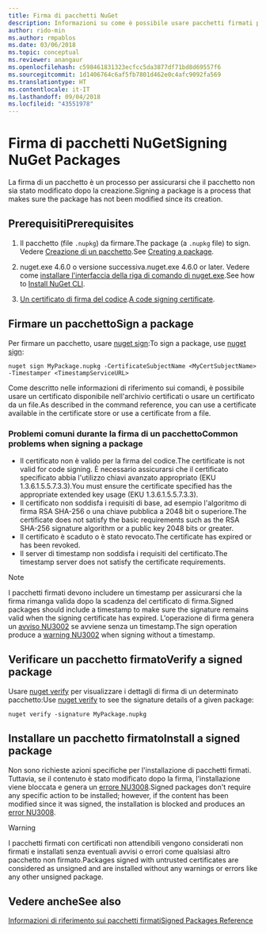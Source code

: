 ```yaml
---
title: Firma di pacchetti NuGet
description: Informazioni su come è possibile usare pacchetti firmati per abilitare la verifica dell'integrità del contenuto.
author: rido-min
ms.author: rmpablos
ms.date: 03/06/2018
ms.topic: conceptual
ms.reviewer: anangaur
ms.openlocfilehash: c598461831323ecfcc5da3877df71bd8d69557f6
ms.sourcegitcommit: 1d1406764c6af5fb7801d462e0c4afc9092fa569
ms.translationtype: HT
ms.contentlocale: it-IT
ms.lasthandoff: 09/04/2018
ms.locfileid: "43551978"
---
```

# <a name="signing-nuget-packages"></a><span data-ttu-id="6b1ff-103">Firma di pacchetti NuGet</span><span class="sxs-lookup"><span data-stu-id="6b1ff-103">Signing NuGet Packages</span></span>

<span data-ttu-id="6b1ff-104">La firma di un pacchetto è un processo per assicurarsi che il pacchetto non sia stato modificato dopo la creazione.</span><span class="sxs-lookup"><span data-stu-id="6b1ff-104">Signing a package is a process that makes sure the package has not been modified since its creation.</span></span>

## <a name="prerequisites"></a><span data-ttu-id="6b1ff-105">Prerequisiti</span><span class="sxs-lookup"><span data-stu-id="6b1ff-105">Prerequisites</span></span>

1. <span data-ttu-id="6b1ff-106">Il pacchetto (file `.nupkg`) da firmare.</span><span class="sxs-lookup"><span data-stu-id="6b1ff-106">The package (a `.nupkg` file) to sign.</span></span> <span data-ttu-id="6b1ff-107">Vedere [Creazione di un pacchetto](creating-a-package.md).</span><span class="sxs-lookup"><span data-stu-id="6b1ff-107">See [Creating a package](creating-a-package.md).</span></span>

1. <span data-ttu-id="6b1ff-108">nuget.exe 4.6.0 o versione successiva.</span><span class="sxs-lookup"><span data-stu-id="6b1ff-108">nuget.exe 4.6.0 or later.</span></span> <span data-ttu-id="6b1ff-109">Vedere come [installare l'interfaccia della riga di comando di nuget.exe](../install-nuget-client-tools.md#nugetexe-cli).</span><span class="sxs-lookup"><span data-stu-id="6b1ff-109">See how to [Install NuGet CLI](../install-nuget-client-tools.md#nugetexe-cli).</span></span>

1. <span data-ttu-id="6b1ff-110">[Un certificato di firma del codice](../reference/signed-packages-reference.md#get-a-code-signing-certificate).</span><span class="sxs-lookup"><span data-stu-id="6b1ff-110">[A code signing certificate](../reference/signed-packages-reference.md#get-a-code-signing-certificate).</span></span>

## <a name="sign-a-package"></a><span data-ttu-id="6b1ff-111">Firmare un pacchetto</span><span class="sxs-lookup"><span data-stu-id="6b1ff-111">Sign a package</span></span>

<span data-ttu-id="6b1ff-112">Per firmare un pacchetto, usare [nuget sign](../tools/cli-ref-sign.md):</span><span class="sxs-lookup"><span data-stu-id="6b1ff-112">To sign a package, use [nuget sign](../tools/cli-ref-sign.md):</span></span>

```cli
nuget sign MyPackage.nupkg -CertificateSubjectName <MyCertSubjectName> -Timestamper <TimestampServiceURL>
```

<span data-ttu-id="6b1ff-113">Come descritto nelle informazioni di riferimento sui comandi, è possibile usare un certificato disponibile nell'archivio certificati o usare un certificato da un file.</span><span class="sxs-lookup"><span data-stu-id="6b1ff-113">As described in the command reference, you can use a certificate available in the certificate store or use a certificate from a file.</span></span>

### <a name="common-problems-when-signing-a-package"></a><span data-ttu-id="6b1ff-114">Problemi comuni durante la firma di un pacchetto</span><span class="sxs-lookup"><span data-stu-id="6b1ff-114">Common problems when signing a package</span></span>

- <span data-ttu-id="6b1ff-115">Il certificato non è valido per la firma del codice.</span><span class="sxs-lookup"><span data-stu-id="6b1ff-115">The certificate is not valid for code signing.</span></span> <span data-ttu-id="6b1ff-116">È necessario assicurarsi che il certificato specificato abbia l'utilizzo chiavi avanzato appropriato (EKU 1.3.6.1.5.5.7.3.3).</span><span class="sxs-lookup"><span data-stu-id="6b1ff-116">You must ensure the certificate specified has the appropriate extended key usage (EKU 1.3.6.1.5.5.7.3.3).</span></span>
- <span data-ttu-id="6b1ff-117">Il certificato non soddisfa i requisiti di base, ad esempio l'algoritmo di firma RSA SHA-256 o una chiave pubblica a 2048 bit o superiore.</span><span class="sxs-lookup"><span data-stu-id="6b1ff-117">The certificate does not satisfy the basic requirements such as the RSA SHA-256 signature algorithm or a public key 2048 bits or greater.</span></span>
- <span data-ttu-id="6b1ff-118">Il certificato è scaduto o è stato revocato.</span><span class="sxs-lookup"><span data-stu-id="6b1ff-118">The certificate has expired or has been revoked.</span></span>
- <span data-ttu-id="6b1ff-119">Il server di timestamp non soddisfa i requisiti del certificato.</span><span class="sxs-lookup"><span data-stu-id="6b1ff-119">The timestamp server does not satisfy the certificate requirements.</span></span>

> [!Note]
> <span data-ttu-id="6b1ff-120">I pacchetti firmati devono includere un timestamp per assicurarsi che la firma rimanga valida dopo la scadenza del certificato di firma.</span><span class="sxs-lookup"><span data-stu-id="6b1ff-120">Signed packages should include a timestamp to make sure the signature remains valid when the signing certificate has expired.</span></span> <span data-ttu-id="6b1ff-121">L'operazione di firma genera un [avviso NU3002](../reference/errors-and-warnings/NU3002.md) se avviene senza un timestamp.</span><span class="sxs-lookup"><span data-stu-id="6b1ff-121">The sign operation produce a [warning NU3002](../reference/errors-and-warnings/NU3002.md) when signing without a timestamp.</span></span>

## <a name="verify-a-signed-package"></a><span data-ttu-id="6b1ff-122">Verificare un pacchetto firmato</span><span class="sxs-lookup"><span data-stu-id="6b1ff-122">Verify a signed package</span></span>

<span data-ttu-id="6b1ff-123">Usare [nuget verify](../tools/cli-ref-verify.md) per visualizzare i dettagli di firma di un determinato pacchetto:</span><span class="sxs-lookup"><span data-stu-id="6b1ff-123">Use [nuget verify](../tools/cli-ref-verify.md) to see the signature details of a given package:</span></span>

```cli
nuget verify -signature MyPackage.nupkg
```

## <a name="install-a-signed-package"></a><span data-ttu-id="6b1ff-124">Installare un pacchetto firmato</span><span class="sxs-lookup"><span data-stu-id="6b1ff-124">Install a signed package</span></span>

<span data-ttu-id="6b1ff-125">Non sono richieste azioni specifiche per l'installazione di pacchetti firmati. Tuttavia, se il contenuto è stato modificato dopo la firma, l'installazione viene bloccata e genera un [errore NU3008](../reference/errors-and-warnings/NU3008.md).</span><span class="sxs-lookup"><span data-stu-id="6b1ff-125">Signed packages don't require any specific action to be installed; however, if the content has been modified since it was signed, the installation is blocked and produces an [error NU3008](../reference/errors-and-warnings/NU3008.md).</span></span>

> [!Warning]
> <span data-ttu-id="6b1ff-126">I pacchetti firmati con certificati non attendibili vengono considerati non firmati e installati senza eventuali avvisi o errori come qualsiasi altro pacchetto non firmato.</span><span class="sxs-lookup"><span data-stu-id="6b1ff-126">Packages signed with untrusted certificates are considered as unsigned and are installed without any warnings or errors like any other unsigned package.</span></span>

## <a name="see-also"></a><span data-ttu-id="6b1ff-127">Vedere anche</span><span class="sxs-lookup"><span data-stu-id="6b1ff-127">See also</span></span>

[<span data-ttu-id="6b1ff-128">Informazioni di riferimento sui pacchetti firmati</span><span class="sxs-lookup"><span data-stu-id="6b1ff-128">Signed Packages Reference</span></span>](../reference/Signed-Packages-Reference.md)

